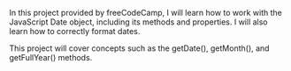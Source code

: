 In this project provided by freeCodeCamp, I will learn how to work with the JavaScript Date object, including its methods and properties. I will also learn how to correctly format dates.

This project will cover concepts such as the getDate(), getMonth(), and getFullYear() methods.